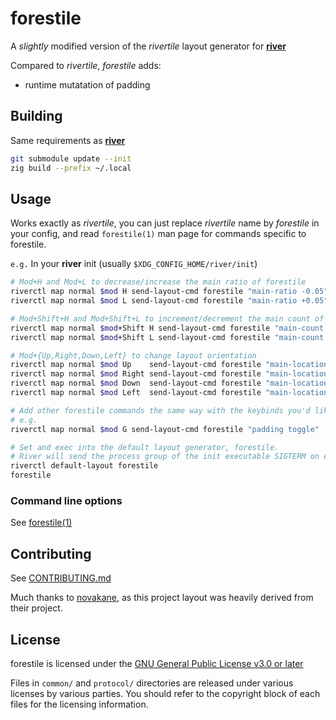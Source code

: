 # forestile

A _slightly_ modified version of the _rivertile_ layout generator for
**[river]**

Compared to _rivertile_, _forestile_ adds:
- runtime mutatation of padding

## Building

Same requirements as **[river]**

```sh
git submodule update --init
zig build --prefix ~/.local
```

## Usage

Works exactly as _rivertile_, you can just replace _rivertile_ name by
_forestile_ in your config, and read `forestile(1)` man page for commands
specific to forestile.

`e.g.` In your **river** init (usually `$XDG_CONFIG_HOME/river/init`)

```sh
# Mod+H and Mod+L to decrease/increase the main ratio of forestile
riverctl map normal $mod H send-layout-cmd forestile "main-ratio -0.05"
riverctl map normal $mod L send-layout-cmd forestile "main-ratio +0.05"

# Mod+Shift+H and Mod+Shift+L to increment/decrement the main count of forestile
riverctl map normal $mod+Shift H send-layout-cmd forestile "main-count +1"
riverctl map normal $mod+Shift L send-layout-cmd forestile "main-count -1"

# Mod+{Up,Right,Down,Left} to change layout orientation
riverctl map normal $mod Up    send-layout-cmd forestile "main-location top"
riverctl map normal $mod Right send-layout-cmd forestile "main-location right"
riverctl map normal $mod Down  send-layout-cmd forestile "main-location bottom"
riverctl map normal $mod Left  send-layout-cmd forestile "main-location left"

# Add other forestile commands the same way with the keybinds you'd like.
# e.g.
riverctl map normal $mod G send-layout-cmd forestile "padding toggle"

# Set and exec into the default layout generator, forestile.
# River will send the process group of the init executable SIGTERM on exit.
riverctl default-layout forestile
forestile
```

### Command line options
See [forestile(1)](doc/forestile.md)

## Contributing

See [CONTRIBUTING.md]

Much thanks to [novakane](https://sr.ht/~novakane/rivercarro/), as this project layout was heavily derived from their project.

## License

forestile is licensed under the [GNU General Public License v3.0 or later]

Files in `common/` and `protocol/` directories are released under various
licenses by various parties. You should refer to the copyright block of each
files for the licensing information.

[river]: https://github.com/ifreund/river
[zig]: https://ziglang.org/download/
[contributing.md]: CONTRIBUTING.md
[isaac freund]: https://github.com/ifreund
[gnu general public license v3.0 or later]: LICENSE
